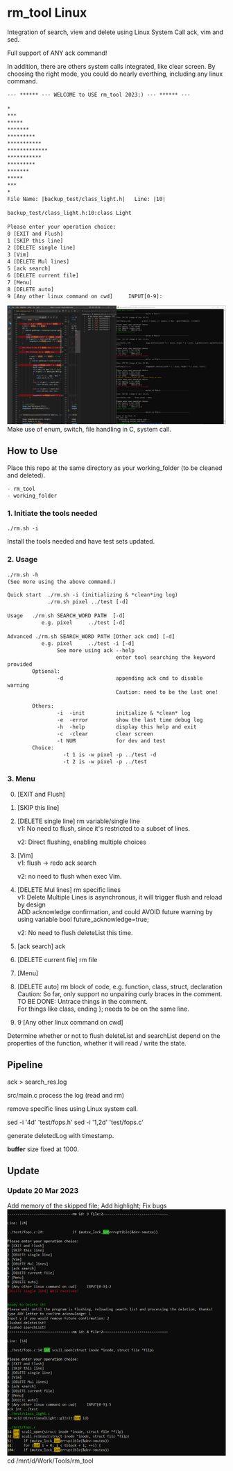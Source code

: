 # rm_tool Linux
Integration of search, view and delete using Linux System Call ack, vim and sed.

Full support of ANY ack command!

In addition, there are others system calls integrated, like clear screen.
By choosing the right mode, you could do nearly everthing, including any linux command.
```
--- ****** --- WELCOME to USE rm_tool 2023:) --- ****** ---

*
***
*****
*******
*********
***********
*************
***********
*********
*******
*****
***
*
File Name: |backup_test/class_light.h|   Line: |10|

backup_test/class_light.h:10:class Light

Please enter your operation choice:
0 [EXIT and Flush]
1 [SKIP this line]
2 [DELETE single line]
3 [Vim]
4 [DELETE Mul lines]
5 [ack search]
6 [DELETE current file]
7 [Menu]
8 [DELETE auto]
9 [Any other linux command on cwd]     INPUT[0-9]:
```
![del_single](./photo/del_single.png)
Make use of enum, switch, file handling in C, system call.
## How to Use
Place this repo at the same directory as your working_folder (to be cleaned and deleted).
```
- rm_tool
- working_folder
```
### 1. Initiate the tools needed
```
./rm.sh -i
```
Install the tools needed and have test sets updated.
### 2. Usage
```
./rm.sh -h
(See more using the above command.)
```
```
Quick start  ./rm.sh -i (initializing & *clean*ing log)
             ./rm.sh pixel ../test [-d]

Usage   ./rm.sh SEARCH_WORD PATH  [-d]
           e.g. pixel     ../test [-d]

Advanced ./rm.sh SEARCH_WORD PATH [Other ack cmd] [-d]
           e.g. pixel     ../test -i [-d]
                See more using ack --help
                                   enter tool searching the keyword provided
        Optional:
                -d                 appending ack cmd to disable warning
                                   Caution: need to be the last one!

        Others:
                -i  -init          initialize & *clean* log
                -e  -error         show the last time debug log
                -h  -help          display this help and exit
                -c  -clear         clear screen
                -t NUM             for dev and test
        Choice:
                  -t 1 is -w pixel -p ../test -d
                  -t 2 is -w pixel -p ../test
```
### 3. Menu
0. [EXIT and Flush]
1. [SKIP this line]
2. [DELETE single line] rm variable/single line <br/>
    v1: No need to flush, since it's restricted to a subset of lines.

    v2: Direct flushing, enabling multiple choices
3. [Vim]  <br/>
    v1: flush -> redo ack search
    
    v2: no need to flush when exec Vim.
4. [DELETE Mul lines] rm specific lines  <br/>
    v1: Delete Multiple Lines is asynchronous, it will trigger flush and reload by design <br/>
    ADD acknowledge confirmation, and could AVOID future warning by using variable  bool future_acknowledge=true; <br/>

    v2: No need to flush deleteList this time.
5. [ack search] ack
6. [DELETE current file] rm file
7. [Menu]
8. [DELETE auto] rm block of code, 
     e.g. function, class, struct, declaration<br/>
     Caution: So far, only support no unpairing curly braces in the comment.<br/> 
     TO BE DONE: Untrace things in the comment.<br/>
      For things like class, ending }; needs to be on the same line.
9. 9 [Any other linux command on cwd]
     

Determine whether or not to flush deleteList and searchList depend on the properties of the function, whether it will read / write the state.

## Pipeline
ack > search_res.log

src/main.c process the log (read and rm)

remove specific lines using Linux system call.

sed -i '4d' 'test/fops.h'
sed -i '1,2d' 'test/fops.c'

generate deletedLog with timestamp.

**buffer** size fixed at 1000.

## Update
### Update 20 Mar 2023
Add memory of the skipped file;
Add highlight;
Fix bugs
![del_single](./photo/update1.png)
cd /mnt/d/Work/Tools/rm_tool